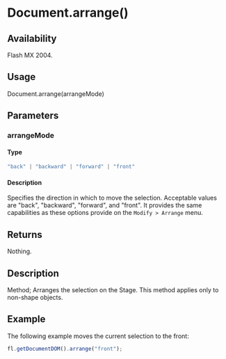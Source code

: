 # Document.arrange()

## Availability

Flash MX 2004.

## Usage

Document.arrange(arrangeMode)

## Parameters

### **arrangeMode**

#### Type

```typescript
"back" | "backward" | "forward" | "front"
```

#### Description

Specifies the direction in which to move the selection. Acceptable values are "back", "backward", "forward", and "front". It provides the same capabilities as these options provide on the `Modify > Arrange` menu.

## Returns

Nothing.

## Description

Method; Arranges the selection on the Stage. This method applies only to non-shape objects.

## Example

The following example moves the current selection to the front:

```javascript
fl.getDocumentDOM().arrange("front");
```
